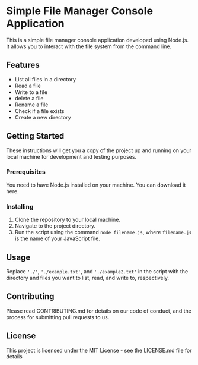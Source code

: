 # Simple File Manager Console Application

This is a simple file manager console application developed using Node.js. It allows you to interact with the file system from the command line.

## Features

- List all files in a directory
- Read a file
- Write to a file
- delete a file
- Rename a file 
- Check if a file exists
- Create a new directory

## Getting Started

These instructions will get you a copy of the project up and running on your local machine for development and testing purposes.

### Prerequisites

You need to have Node.js installed on your machine. You can download it here.

### Installing

1. Clone the repository to your local machine.
2. Navigate to the project directory.
3. Run the script using the command `node filename.js`, where `filename.js` is the name of your JavaScript file.

## Usage

Replace `'./'`, `'./example.txt'`, and `'./example2.txt'` in the script with the directory and files you want to list, read, and write to, respectively.

## Contributing

Please read CONTRIBUTING.md for details on our code of conduct, and the process for submitting pull requests to us.

## License

This project is licensed under the MIT License - see the LICENSE.md file for details
